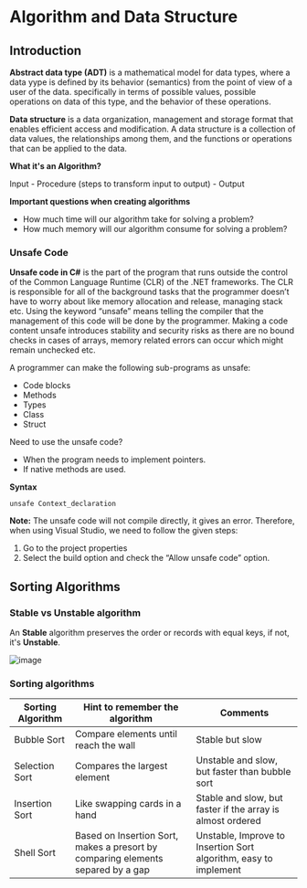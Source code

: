 # Algorithm and Data Structure
## Introduction
**Abstract data type (ADT)** is a mathematical model for data types, where a data yype is defined by its behavior (semantics) from the point of view of a user of the data. specifically in terms of possible values, possible operations on data of this type, and the behavior of these operations.

**Data structure** is a data organization, management and storage format that enables efficient access and modification. A data structure is a collection of data values, the relationships among them, and the functions or operations that can be applied to the data.

**What it's an Algorithm?**

Input - Procedure (steps to transform input to output) - Output

**Important questions when creating algorithms**
- How much time will our algorithm take for solving a problem?
- How much memory will our algorithm consume for solving a problem?

### Unsafe Code

**Unsafe code in C#** is the part of the program that runs outside the control of the Common Language Runtime (CLR) of the .NET frameworks. The CLR is responsible for all of the background tasks that the programmer doesn’t have to worry about like memory allocation and release, managing stack etc. Using the keyword “unsafe” means telling the compiler that the management of this code will be done by the programmer. Making a code content unsafe introduces stability and security risks as there are no bound checks in cases of arrays, memory related errors can occur which might remain unchecked etc.

A programmer can make the following sub-programs as unsafe:
- Code blocks
- Methods
- Types
- Class
- Struct

Need to use the unsafe code?
- When the program needs to implement pointers.
- If native methods are used.

**Syntax**

```
unsafe Context_declaration
```

**Note:** The unsafe code will not compile directly, it gives an error. Therefore, when using Visual Studio, we need to follow the given steps:
1) Go to the project properties
2) Select the build option and check the “Allow unsafe code” option.

## Sorting Algorithms
### Stable vs Unstable algorithm
An **Stable** algorithm preserves the order or records with equal keys, if not, it's **Unstable**.

![image](https://user-images.githubusercontent.com/13497579/188289683-b8611663-71fb-41e9-926a-1fb7bdc6084a.png)

### Sorting algorithms
| Sorting Algorithm | Hint to remember the algorithm | Comments |
|--|--|--|
| Bubble Sort | Compare elements until reach the wall | Stable but slow |
| Selection Sort | Compares the largest element | Unstable and slow, but faster than bubble sort |
| Insertion Sort | Like swapping cards in a hand | Stable and slow, but faster if the array is almost ordered |
| Shell Sort | Based on Insertion Sort, makes a presort by comparing elements separed by a gap | Unstable, Improve to Insertion Sort algorithm, easy to implement |
